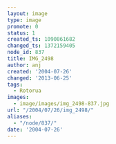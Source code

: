 ```yaml
---
layout: image
type: image
promote: 0
status: 1
created_ts: 1090861682
changed_ts: 1372159405
node_id: 837
title: IMG_2498
author: anj
created: '2004-07-26'
changed: '2013-06-25'
tags:
  - Rotorua
images:
  - image/images/img_2498-837.jpg
url: "/2004/07/26/img_2498/"
aliases:
  - "/node/837/"
date: '2004-07-26'
---
```


